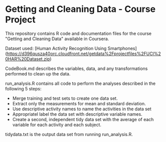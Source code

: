 # Getting and Cleaning Data - Course Project
This repository contains R code and documentation files for the course "Getting and Cleaning Data" available in Coursera.

Dataset used: [Human Activity Recognition Using Smartphones] (https://d396qusza40orc.cloudfront.net/getdata%2Fprojectfiles%2FUCI%20HAR%20Dataset.zip)

CodeBook.md describes the variables, data, and any transformations performed to clean up the data.

run_analysis.R contains all code to perform the analyses described in the following 5 steps:
* Merge  training and test sets to create one data set.
* Extract only the measurements for mean and standard deviation. 
* Use descriptive activity names to name the activities in the data set
* Appropriatel label the data set with descriptive variable names. 
* Create a second, independent tidy data set with the average of each variable for each activity and each subject.

tidydata.txt is the output data set from running run_analysis.R.
